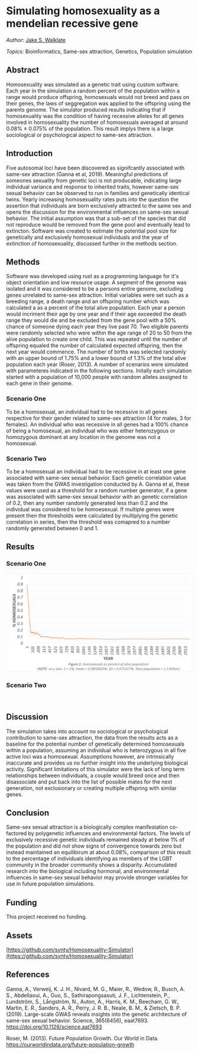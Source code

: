 # Simulating homosexuality as a mendelian recessive gene
*Author:* [Jake S. Walklate](https://www.linkedin.com/in/svnty)

*Topics:* Bioinformatics, Same-sex attraction, Genetics, Population simulation

## Abstract

Homosexuality was simulated as a genetic trait using custom software. Each year in the simulation a random percent of the population within a range would produce offspring, homosexuals would not breed and pass on their genes, the laws of seggregation was applied to the offspring using the parents genome. The simulator produced results indicating that if homosexuality was the condition of having recessive alleles for all genes involved in homosexuality the number of homosexuals averaged at around 0.08% ± 0.075% of the population. This result implys there is a large sociological or psychological aspect to same-sex attraction. 

## Introduction

Five autosomal loci have been discovered as signifcantly associated with same-sex attraction (Ganna et al, 2019). Meaningful predictions of someones sexuality from genetic loci is not producable, indicating large individual variance and response to inherited traits, however same-sex sexual behavior can be observed to run in families and genetically identical twins. Yearly increasing homosexuality rates puts into the question the assertion that individuals are born exclusively attracted to the same sex and opens the discussion for the environmental influences on same-sex sexual behavior. The initial assumption was that a sub-set of the species that did not reproduce would be removed from the gene pool and eventually lead to extincton. Software was created to estimate the potential pool size for genetically and exclusively homosexual individuals and the year of extinction of homosexuality, discussed further in the methods section.

## Methods

Software was developed using rust as a programming language for it's object orientation and low resource usage. A segment of the genome was isolated and it was considered to be a persons entire genome, excluding genes unrelated to same-sex attraction. Initial variables were set such as a breeding range, a death range and an offspring number which was calculated a as a percent of the total alive population. Each year a person would incriment their age by one year and if their age exceeded the death range they would die and be excluded from the gene pool with a 50% chance of someone dying each year they live past 70. Two eligible parents were randomly selected who were within the age range of 20 to 50 from the alive population to create one child. This was repeated until the number of offspring equaled the number of calculated expected offspring, then the next year would commence. The number of births was selected randomly with an upper bound of 1.75% and a lower bound of 1.3% of the total alive population each year (Roser, 2013). A number of scenarios were simulated with parameteres indicated in the following sections. Initally each simulation started with a population of 10,000 people with random alleles assigned to each gene in their genome. 

### Scenario One

To be a homosexual, an individual had to be recessive in all genes respective for their gender related to same-sex attraction (4 for males, 3 for females). An individual who was recessive in all genes had a 100% chance of being a homosexual, an individual who was either heterozygous or homozygous dominant at any location in the genome was not a homosexual.

### Scenario Two

To be a homosexual an individual had to be recessive in at least one gene associated with same-sex sexual behavior. Each genetic correlation value was taken from the GWAS investigation conducted by A. Ganna et al, these values were used as a threshold for a random number generator, if a gene was associated with same-sex sexual behavior with an genetic correlation of 0.2, then any number randomly generated less than 0.2 and the individual was considered to be homoesexual. If multiple genes were present then the thresholds were calculated by multiplying the genetic correlation in series, then the threshold was comapred to a number randomly generated between 0 and 1.

## Results

### Scenario One

![1.3 Billion people, no chance of homosexual breeding](/results/scenario_one/1_3billion_percent.png?raw=true)

### Scenario Two

![]()

## Discussion

The simulation takes into account no sociological or psychological contribution to same-sex attraction, the data from the results acts as a baseline for the potential number of genetically determined homosexuals within a population, assuming an individual who is heterozygous in all five active loci was a homosexual. Assumptions however, are intrinsically inaccurate and provides us no further insight into the underlying biological activity. Significant limitations of this simulator were the lack of long term relationships between individuals, a couple would breed once and then disassociate and put back into the list of possible mates for the next generation, not exclusionary or creating multiple offspring with similar genes. 

## Conclusion

Same-sex sexual attraction is a biologically complex manifestation co-factored by polygenetic influences and environmental factors. The levels of exclusively recessive genetic individuals remained steady at below 1% of the population and did not show signs of convergence towards zero but instead maintained an equilibirum at about 0.08%, comparison of this result to the percentage of individuals identifying as members of the LGBT community in the broader community shows a disparity. Accumulated research into the biological including hormonal, and environmental influences in same-sex sexual behavior may provide stronger variables for use in future population simulations.

## Funding

This project received no funding.

## Assets 
[https://github.com/svnty/Homosexuality-Simulator](https://github.com/svnty/Homosexuality-Simulator)

## References
Ganna, A., Verweij, K. J. H., Nivard, M. G., Maier, R., Wedow, R., Busch, A. S., Abdellaoui, A., Guo, S., Sathirapongsasuti, J. F., Lichtenstein, P., Lundström, S., Långström, N., Auton, A., Harris, K. M., Beecham, G. W., Martin, E. R., Sanders, A. R., Perry, J. R. B., Neale, B. M., & Zietsch, B. P. (2019). Large-scale GWAS reveals insights into the genetic architecture of same-sex sexual behavior. Science, 365(6456), eaat7693. https://doi.org/10.1126/science.aat7693

Roser, M. (2013). Future Population Growth. Our World in Data. https://ourworldindata.org/future-population-growth
